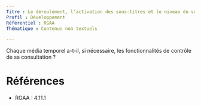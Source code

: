 ```yaml
---
Titre : Le déroulement, l'activation des sous-titres et le niveau du volume sonore des contenus audios et vidéos sont contrôlables par l'utilisateur.
Profil : Développement
Référentiel : RGAA
Thématique : Contenus non textuels

---
```

Chaque média temporel a-t-il, si nécessaire, les fonctionnalités de contrôle de sa consultation ?

# Références

*   RGAA : 4.11.1
